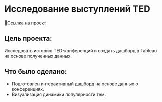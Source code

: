 # Исследование выступлений TED
🔗[Ссылка на проект](https://public.tableau.com/app/profile/aleksey.eliseev/viz/TED_17347009674490/TED)

## Цель проекта: 
Исследовать историю TED-конференций и создать дашборд в Tableau на основе полученных данных.

## Что было сделано:
- Подготовлен интерактивный дашборд на основе данных о конференциях.
- Визуализация динамики популярности тем.
